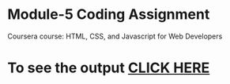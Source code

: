 
# Module-5 Coding Assignment

Coursera course: HTML, CSS, and Javascript for Web Developers

# To see the output [CLICK HERE](https://amrit9939.github.io/Assignment-Week5/module5-solution/)
